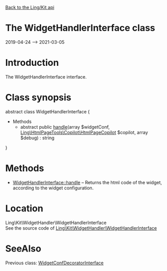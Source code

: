 [Back to the Ling/Kit api](https://github.com/lingtalfi/Kit/blob/master/doc/api/Ling/Kit.md)



The WidgetHandlerInterface class
================
2019-04-24 --> 2021-03-05






Introduction
============

The WidgetHandlerInterface interface.



Class synopsis
==============


abstract class <span class="pl-k">WidgetHandlerInterface</span>  {

- Methods
    - abstract public [handle](https://github.com/lingtalfi/Kit/blob/master/doc/api/Ling/Kit/WidgetHandler/WidgetHandlerInterface/handle.md)(array $widgetConf, [Ling\HtmlPageTools\Copilot\HtmlPageCopilot](https://github.com/lingtalfi/HtmlPageTools/blob/master/doc/api/Ling/HtmlPageTools/Copilot/HtmlPageCopilot.md) $copilot, array $debug) : string

}






Methods
==============

- [WidgetHandlerInterface::handle](https://github.com/lingtalfi/Kit/blob/master/doc/api/Ling/Kit/WidgetHandler/WidgetHandlerInterface/handle.md) &ndash; Returns the html code of the widget, according to the widget configuration.





Location
=============
Ling\Kit\WidgetHandler\WidgetHandlerInterface<br>
See the source code of [Ling\Kit\WidgetHandler\WidgetHandlerInterface](https://github.com/lingtalfi/Kit/blob/master/WidgetHandler/WidgetHandlerInterface.php)



SeeAlso
==============
Previous class: [WidgetConfDecoratorInterface](https://github.com/lingtalfi/Kit/blob/master/doc/api/Ling/Kit/WidgetConfDecorator/WidgetConfDecoratorInterface.md)<br>
